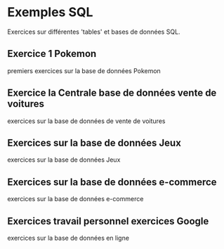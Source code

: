 # Exemples SQL

Exercices sur différentes 'tables' et bases de données SQL.

## Exercice 1 Pokemon

premiers exercices sur la base de données Pokemon

## Exercice la Centrale base de données vente de voitures

exercices sur la base de données de vente de voitures

## Exercices sur la base de données Jeux

exercices sur la base de données Jeux

## Exercices sur la base de données e-commerce

exercices sur la base de données e-commerce

## Exercices travail personnel exercices Google

exercices sur la base de données en ligne
